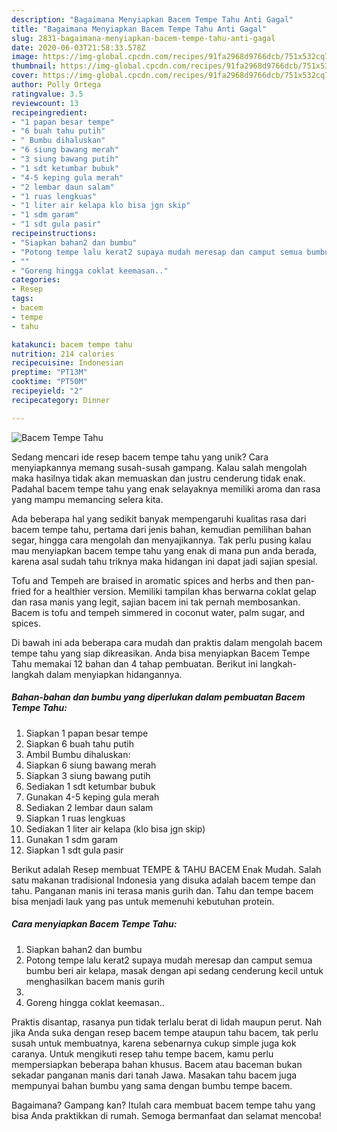```yaml
---
description: "Bagaimana Menyiapkan Bacem Tempe Tahu Anti Gagal"
title: "Bagaimana Menyiapkan Bacem Tempe Tahu Anti Gagal"
slug: 2831-bagaimana-menyiapkan-bacem-tempe-tahu-anti-gagal
date: 2020-06-03T21:58:33.578Z
image: https://img-global.cpcdn.com/recipes/91fa2968d9766dcb/751x532cq70/bacem-tempe-tahu-foto-resep-utama.jpg
thumbnail: https://img-global.cpcdn.com/recipes/91fa2968d9766dcb/751x532cq70/bacem-tempe-tahu-foto-resep-utama.jpg
cover: https://img-global.cpcdn.com/recipes/91fa2968d9766dcb/751x532cq70/bacem-tempe-tahu-foto-resep-utama.jpg
author: Polly Ortega
ratingvalue: 3.5
reviewcount: 13
recipeingredient:
- "1 papan besar tempe"
- "6 buah tahu putih"
- " Bumbu dihaluskan"
- "6 siung bawang merah"
- "3 siung bawang putih"
- "1 sdt ketumbar bubuk"
- "4-5 keping gula merah"
- "2 lembar daun salam"
- "1 ruas lengkuas"
- "1 liter air kelapa klo bisa jgn skip"
- "1 sdm garam"
- "1 sdt gula pasir"
recipeinstructions:
- "Siapkan bahan2 dan bumbu"
- "Potong tempe lalu kerat2 supaya mudah meresap dan camput semua bumbu beri air kelapa, masak dengan api sedang cenderung kecil untuk menghasilkan bacem manis gurih"
- ""
- "Goreng hingga coklat keemasan.."
categories:
- Resep
tags:
- bacem
- tempe
- tahu

katakunci: bacem tempe tahu 
nutrition: 214 calories
recipecuisine: Indonesian
preptime: "PT13M"
cooktime: "PT50M"
recipeyield: "2"
recipecategory: Dinner

---
```



![Bacem Tempe Tahu](https://img-global.cpcdn.com/recipes/91fa2968d9766dcb/751x532cq70/bacem-tempe-tahu-foto-resep-utama.jpg)

Sedang mencari ide resep bacem tempe tahu yang unik? Cara menyiapkannya memang susah-susah gampang. Kalau salah mengolah maka hasilnya tidak akan memuaskan dan justru cenderung tidak enak. Padahal bacem tempe tahu yang enak selayaknya memiliki aroma dan rasa yang mampu memancing selera kita.

Ada beberapa hal yang sedikit banyak mempengaruhi kualitas rasa dari bacem tempe tahu, pertama dari jenis bahan, kemudian pemilihan bahan segar, hingga cara mengolah dan menyajikannya. Tak perlu pusing kalau mau menyiapkan bacem tempe tahu yang enak di mana pun anda berada, karena asal sudah tahu triknya maka hidangan ini dapat jadi sajian spesial.

Tofu and Tempeh are braised in aromatic spices and herbs and then pan-fried for a healthier version. Memiliki tampilan khas berwarna coklat gelap dan rasa manis yang legit, sajian bacem ini tak pernah membosankan. Bacem is tofu and tempeh simmered in coconut water, palm sugar, and spices.


Di bawah ini ada beberapa cara mudah dan praktis dalam mengolah bacem tempe tahu yang siap dikreasikan. Anda bisa menyiapkan Bacem Tempe Tahu memakai 12 bahan dan 4 tahap pembuatan. Berikut ini langkah-langkah dalam menyiapkan hidangannya.

<!--inarticleads1-->

##### Bahan-bahan dan bumbu yang diperlukan dalam pembuatan Bacem Tempe Tahu:

1. Siapkan 1 papan besar tempe
1. Siapkan 6 buah tahu putih
1. Ambil  Bumbu dihaluskan:
1. Siapkan 6 siung bawang merah
1. Siapkan 3 siung bawang putih
1. Sediakan 1 sdt ketumbar bubuk
1. Gunakan 4-5 keping gula merah
1. Sediakan 2 lembar daun salam
1. Siapkan 1 ruas lengkuas
1. Sediakan 1 liter air kelapa (klo bisa jgn skip)
1. Gunakan 1 sdm garam
1. Siapkan 1 sdt gula pasir


Berikut adalah Resep membuat TEMPE &amp; TAHU BACEM Enak Mudah. Salah satu makanan tradisional Indonesia yang disuka adalah bacem tempe dan tahu. Panganan manis ini terasa manis gurih dan. Tahu dan tempe bacem bisa menjadi lauk yang pas untuk memenuhi kebutuhan protein. 

<!--inarticleads2-->

##### Cara menyiapkan Bacem Tempe Tahu:

1. Siapkan bahan2 dan bumbu
1. Potong tempe lalu kerat2 supaya mudah meresap dan camput semua bumbu beri air kelapa, masak dengan api sedang cenderung kecil untuk menghasilkan bacem manis gurih
1. 
1. Goreng hingga coklat keemasan..


Praktis disantap, rasanya pun tidak terlalu berat di lidah maupun perut. Nah jika Anda suka dengan resep bacem tempe ataupun tahu bacem, tak perlu susah untuk membuatnya, karena sebenarnya cukup simple juga kok caranya. Untuk mengikuti resep tahu tempe bacem, kamu perlu mempersiapkan beberapa bahan khusus. Bacem atau baceman bukan sekadar panganan manis dari tanah Jawa. Masakan tahu bacem juga mempunyai bahan bumbu yang sama dengan bumbu tempe bacem. 

Bagaimana? Gampang kan? Itulah cara membuat bacem tempe tahu yang bisa Anda praktikkan di rumah. Semoga bermanfaat dan selamat mencoba!
